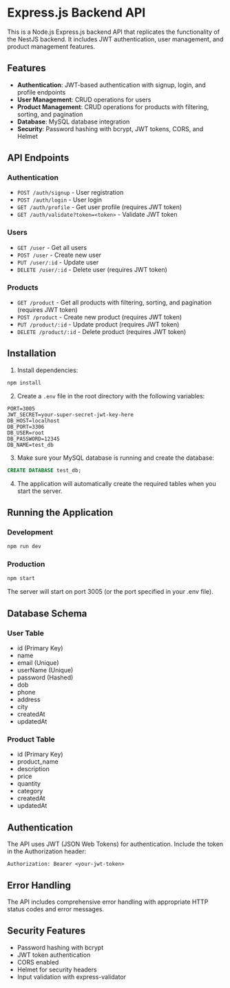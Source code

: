 # Express.js Backend API

This is a Node.js Express.js backend API that replicates the functionality of the NestJS backend. It includes JWT authentication, user management, and product management features.

## Features

- **Authentication**: JWT-based authentication with signup, login, and profile endpoints
- **User Management**: CRUD operations for users
- **Product Management**: CRUD operations for products with filtering, sorting, and pagination
- **Database**: MySQL database integration
- **Security**: Password hashing with bcrypt, JWT tokens, CORS, and Helmet

## API Endpoints

### Authentication
- `POST /auth/signup` - User registration
- `POST /auth/login` - User login
- `GET /auth/profile` - Get user profile (requires JWT token)
- `GET /auth/validate?token=<token>` - Validate JWT token

### Users
- `GET /user` - Get all users
- `POST /user` - Create new user
- `PUT /user/:id` - Update user
- `DELETE /user/:id` - Delete user (requires JWT token)

### Products
- `GET /product` - Get all products with filtering, sorting, and pagination (requires JWT token)
- `POST /product` - Create new product (requires JWT token)
- `PUT /product/:id` - Update product (requires JWT token)
- `DELETE /product/:id` - Delete product (requires JWT token)

## Installation

1. Install dependencies:
```bash
npm install
```

2. Create a `.env` file in the root directory with the following variables:
```
PORT=3005
JWT_SECRET=your-super-secret-jwt-key-here
DB_HOST=localhost
DB_PORT=3306
DB_USER=root
DB_PASSWORD=12345
DB_NAME=test_db
```

3. Make sure your MySQL database is running and create the database:
```sql
CREATE DATABASE test_db;
```

4. The application will automatically create the required tables when you start the server.

## Running the Application

### Development
```bash
npm run dev
```

### Production
```bash
npm start
```

The server will start on port 3005 (or the port specified in your .env file).

## Database Schema

### User Table
- id (Primary Key)
- name
- email (Unique)
- userName (Unique)
- password (Hashed)
- dob
- phone
- address
- city
- createdAt
- updatedAt

### Product Table
- id (Primary Key)
- product_name
- description
- price
- quantity
- category
- createdAt
- updatedAt

## Authentication

The API uses JWT (JSON Web Tokens) for authentication. Include the token in the Authorization header:

```
Authorization: Bearer <your-jwt-token>
```

## Error Handling

The API includes comprehensive error handling with appropriate HTTP status codes and error messages.

## Security Features

- Password hashing with bcrypt
- JWT token authentication
- CORS enabled
- Helmet for security headers
- Input validation with express-validator
